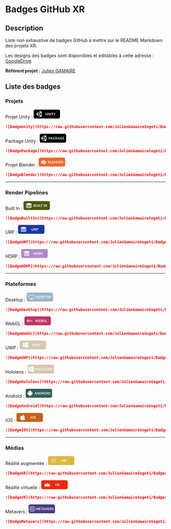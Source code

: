 # Badges GitHub XR

## Description

Liste non exhaustive de badges GitHub à mettre sur le README Markdown des projets XR.

Les designs des badges sont disponibles et éditables à cette adresse : [GoogleDrive](https://drive.google.com/drive/folders/1XuYcL5aE3DOagRdqONwEDPR7HVT4gr7z?usp=share_link)

**Référent projet :** [Julien GAMAIRE](julien.gamaire@sogeti.com)


## Liste des badges

### Projets

Projet Unity : ![BadgeUnity](https://raw.githubusercontent.com/JulienGamaireSogeti/BadgesGitHub_XR/main/BadgesPNG/BadgeUnity.png)
```markdown
![BadgeUnity](https://raw.githubusercontent.com/JulienGamaireSogeti/BadgesGitHub_XR/main/BadgesPNG/BadgeUnity.png)
```

Package Unity : ![BadgePackage](https://raw.githubusercontent.com/JulienGamaireSogeti/BadgesGitHub_XR/main/BadgesPNG/BadgeUnityPackage.png)
```markdown
![BadgePackage](https://raw.githubusercontent.com/JulienGamaireSogeti/BadgesGitHub_XR/main/BadgesPNG/BadgeUnityPackage.png)
```

Projet Blender : ![BadgeBlender](https://raw.githubusercontent.com/JulienGamaireSogeti/BadgesGitHub_XR/main/BadgesPNG/BadgeBlender.png)
```markdown
![BadgeBlender](https://raw.githubusercontent.com/JulienGamaireSogeti/BadgesGitHub_XR/main/BadgesPNG/BadgeBlender.png)
```

***

### Render Pipelines

Built In : ![BadgeBuiltIn](https://raw.githubusercontent.com/JulienGamaireSogeti/BadgesGitHub_XR/main/BadgesPNG/BadgeBuiltIn.png)
```markdown
![BadgeBuiltIn](https://raw.githubusercontent.com/JulienGamaireSogeti/BadgesGitHub_XR/main/BadgesPNG/BadgeBuiltIn.png)
```

URP : ![BadgeURP](https://raw.githubusercontent.com/JulienGamaireSogeti/BadgesGitHub_XR/main/BadgesPNG/BadgeURP.png)
```markdown
![BadgeURP](https://raw.githubusercontent.com/JulienGamaireSogeti/BadgesGitHub_XR/main/BadgesPNG/BadgeURP.png)
```

HDRP : ![BadgeHDRP](https://raw.githubusercontent.com/JulienGamaireSogeti/BadgesGitHub_XR/main/BadgesPNG/BadgeHDRP.png)
```markdown
![BadgeHDRP](https://raw.githubusercontent.com/JulienGamaireSogeti/BadgesGitHub_XR/main/BadgesPNG/BadgeHDRP.png)
```

***

### Plateformes

Desktop : ![BadgeDesktop](https://raw.githubusercontent.com/JulienGamaireSogeti/BadgesGitHub_XR/main/BadgesPNG/BadgeDesktop.png)
```markdown
![BadgeDesktop](https://raw.githubusercontent.com/JulienGamaireSogeti/BadgesGitHub_XR/main/BadgesPNG/BadgeDesktop.png)
```

WebGL : ![BadgeWebGL](https://raw.githubusercontent.com/JulienGamaireSogeti/BadgesGitHub_XR/main/BadgesPNG/BadgeWebGL.png)
```markdown
![BadgeWebGL](https://raw.githubusercontent.com/JulienGamaireSogeti/BadgesGitHub_XR/main/BadgesPNG/BadgeWebGL.png)
```

UWP : ![BadgeUWP](https://raw.githubusercontent.com/JulienGamaireSogeti/BadgesGitHub_XR/main/BadgesPNG/BadgeUWP.png)
```markdown
![BadgeUWP](https://raw.githubusercontent.com/JulienGamaireSogeti/BadgesGitHub_XR/main/BadgesPNG/BadgeUWP.png)
```

Hololens : ![BadgeHololens](https://raw.githubusercontent.com/JulienGamaireSogeti/BadgesGitHub_XR/main/BadgesPNG/BadgeHololens.png)
```markdown
![BadgeHololens](https://raw.githubusercontent.com/JulienGamaireSogeti/BadgesGitHub_XR/main/BadgesPNG/BadgeHololens.png)
```

Android : ![BadgeAndroid](https://raw.githubusercontent.com/JulienGamaireSogeti/BadgesGitHub_XR/main/BadgesPNG/BadgeAndroid.png)
```markdown
![BadgeAndroid](https://raw.githubusercontent.com/JulienGamaireSogeti/BadgesGitHub_XR/main/BadgesPNG/BadgeAndroid.png)
```

iOS : ![BadgeIOS](https://raw.githubusercontent.com/JulienGamaireSogeti/BadgesGitHub_XR/main/BadgesPNG/BadgeIOS.png)
```markdown
![BadgeIOS](https://raw.githubusercontent.com/JulienGamaireSogeti/BadgesGitHub_XR/main/BadgesPNG/BadgeIOS.png)
```

***

### Médias

Réalité augmentée : ![BadgeAR](https://raw.githubusercontent.com/JulienGamaireSogeti/BadgesGitHub_XR/main/BadgesPNG/BadgeAR.png)
```markdown
![BadgeAR](https://raw.githubusercontent.com/JulienGamaireSogeti/BadgesGitHub_XR/main/BadgesPNG/BadgeAR.png)
```

Réalité virtuelle : ![BadgeVR](https://raw.githubusercontent.com/JulienGamaireSogeti/BadgesGitHub_XR/main/BadgesPNG/BadgeVR.png)
```markdown
![BadgeVR](https://raw.githubusercontent.com/JulienGamaireSogeti/BadgesGitHub_XR/main/BadgesPNG/BadgeVR.png)
```

Métavers : ![BadgeMetavers](https://raw.githubusercontent.com/JulienGamaireSogeti/BadgesGitHub_XR/main/BadgesPNG/BadgeMetavers.png)
```markdown
![BadgeMetavers](https://raw.githubusercontent.com/JulienGamaireSogeti/BadgesGitHub_XR/main/BadgesPNG/BadgeMetavers.png)
```